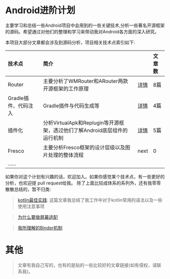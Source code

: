 # Android进阶计划


主要学习和总结一些Android项目中会用到的一些关键技术,分析一些著名开源框架的源码。希望通过对他们的整理和学习来带动我对Android各方面的深入研究。


本项目大部分文章都会涉及到源码分析，项目相关技术点索引如下:


|技术点|简介||文章数|
|:----|:-----|:-----|:-----|
|Router|主要分析了WMRouter和ARouter两款开源框架的工作原理|<a href="router/README.md">详情</a>|8篇|
|Gradle插件、代码注入|Gradle插件与代码生成等|<a href="gradle插件与字节码注入/README.md">详情</a>|4篇|
|插件化|分析VirtualApk和Replugin等开源框架，透过他们了解Android底层组件的运行机制|<a href="插件化/README.md">详情</a>|5篇|
|Fresco|主要分析Fresco框架的设计层级以及图片处理的整体流程|next|0|
|......| |


如果你对这个计划有兴趣的话，欢迎加入。如果你感觉某个技术点，有一些更好的分析，也欢迎提 pull request给我。 除了上面比较成体系的系列外，还有我零零散散总结的，暂不归类:

> [kotlin最佳实践](零散但很重要/kotlin最佳实践.md): 这篇文章我总结了我工作中对于kotlin常用的语法以及一些使用注意事项

> [为什么要做屏幕适配](零散但很重要/使用dp做屏幕适配会出现的问题.md) 

> [我所理解的Binder机制](零散但很重要/我所理解的Binder机制.md) 

# 其他

>文章有我自己写的，也有的是贴的一些比较好的文章链接(如有侵权，请联系我)。








